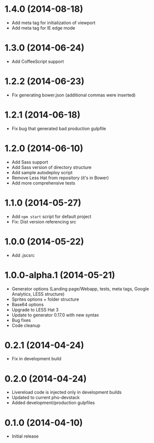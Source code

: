 <a name="1.4.0"></a>
# 1.4.0 (2014-08-18)

- Add meta tag for initialization of viewport
- Add meta tag for IE edge mode

<a name="1.3.0"></a>
# 1.3.0 (2014-06-24)

- Add CoffeeScript support

<a name="1.2.2"></a>
# 1.2.2 (2014-06-23)

- Fix generating bower.json (additional commas were inserted)

<a name="1.2.1"></a>
# 1.2.1 (2014-06-18)

- Fix bug that generated bad production gulpfile

<a name="1.2.0"></a>
# 1.2.0 (2014-06-10)

- Add Sass support
- Add Sass version of directory structure
- Add sample autodeploy script
- Remove Less Hat from repository (it's in Bower)
- Add more comprehensive tests

<a name="1.1.0"></a>
# 1.1.0 (2014-05-27)

- Add `npm start` script for default project
- Fix: Dist version referencing src

<a name="1.0.0"></a>
# 1.0.0 (2014-05-22)

- Add .jscsrc

<a name="1.0.0-alpha.1"></a>
# 1.0.0-alpha.1 (2014-05-21)

- Generator options (Landing page/Webapp, tests, meta tags, Google Analytics, LESS structure)
- Sprites options + folder structure
- Base64 options
- Upgrade to LESS Hat 3
- Update to generator 0.17.0 with new syntax
- Bug fixes
- Code cleanup

<a name="0.2.1"></a>
# 0.2.1 (2014-04-24)

- Fix in development build

<a name="0.2.0"></a>
# 0.2.0 (2014-04-24)

- Livereload code is injected only in development builds
- Updated to current pho-devstack
- Added development/production gulpfiles

<a name="0.1.0"></a>
# 0.1.0 (2014-04-10)

- Initial release